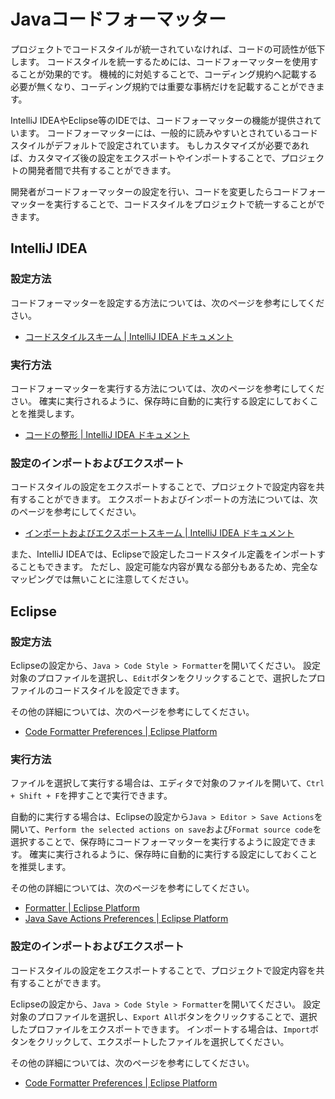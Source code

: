 # Javaコードフォーマッター

プロジェクトでコードスタイルが統一されていなければ、コードの可読性が低下します。
コードスタイルを統一するためには、コードフォーマッターを使用することが効果的です。
機械的に対処することで、コーディング規約へ記載する必要が無くなり、コーディング規約では重要な事柄だけを記載することができます。

IntelliJ IDEAやEclipse等のIDEでは、コードフォーマッターの機能が提供されています。
コードフォーマッターには、一般的に読みやすいとされているコードスタイルがデフォルトで設定されています。
もしカスタマイズが必要であれば、カスタマイズ後の設定をエクスポートやインポートすることで、プロジェクトの開発者間で共有することができます。

開発者がコードフォーマッターの設定を行い、コードを変更したらコードフォーマッターを実行することで、コードスタイルをプロジェクトで統一することができます。

## IntelliJ IDEA

### 設定方法

コードフォーマッターを設定する方法については、次のページを参考にしてください。

- [コードスタイルスキーム | IntelliJ IDEA ドキュメント](https://pleiades.io/help/idea/configuring-code-style.html)

### 実行方法

コードフォーマッターを実行する方法については、次のページを参考にしてください。
確実に実行されるように、保存時に自動的に実行する設定にしておくことを推奨します。

- [コードの整形 | IntelliJ IDEA ドキュメント](https://pleiades.io/help/idea/reformat-and-rearrange-code.html)

### 設定のインポートおよびエクスポート

コードスタイルの設定をエクスポートすることで、プロジェクトで設定内容を共有することができます。
エクスポートおよびインポートの方法については、次のページを参考にしてください。

- [インポートおよびエクスポートスキーム | IntelliJ IDEA ドキュメント](https://pleiades.io/help/idea/configuring-code-style.html#import-export-schemes)

また、IntelliJ IDEAでは、Eclipseで設定したコードスタイル定義をインポートすることもできます。
ただし、設定可能な内容が異なる部分もあるため、完全なマッピングでは無いことに注意してください。

## Eclipse

### 設定方法

Eclipseの設定から、`Java > Code Style > Formatter`を開いてください。
設定対象のプロファイルを選択し、`Edit`ボタンをクリックすることで、選択したプロファイルのコードスタイルを設定できます。

その他の詳細については、次のページを参考にしてください。

- [Code Formatter Preferences | Eclipse Platform](https://help.eclipse.org/latest/topic/org.eclipse.jdt.doc.user/reference/preferences/java/codestyle/ref-preferences-formatter.htm?cp=1_4_4_0_2_2)


### 実行方法

ファイルを選択して実行する場合は、エディタで対象のファイルを開いて、`Ctrl + Shift + F`を押すことで実行できます。

自動的に実行する場合は、Eclipseの設定から`Java > Editor > Save Actions`を開いて、`Perform the selected actions on save`および`Format source code`を選択することで、保存時にコードフォーマッターを実行するように設定できます。 確実に実行されるように、保存時に自動的に実行する設定にしておくことを推奨します。

その他の詳細については、次のページを参考にしてください。

- [Formatter | Eclipse Platform](https://help.eclipse.org/latest/index.jsp?topic=%2Forg.eclipse.jdt.doc.user%2Freference%2Fref-java-editor-formatter.htm&cp%3D1_4_1_1)
- [Java Save Actions Preferences | Eclipse Platform](https://help.eclipse.org/latest/index.jsp?topic=%2Forg.eclipse.jdt.doc.user%2Freference%2Fpreferences%2Fjava%2Feditor%2Fref-preferences-save-actions.htm&cp%3D1_4_4_0_5_4)


### 設定のインポートおよびエクスポート

コードスタイルの設定をエクスポートすることで、プロジェクトで設定内容を共有することができます。

Eclipseの設定から、`Java > Code Style > Formatter`を開いてください。
設定対象のプロファイルを選択し、`Export All`ボタンをクリックすることで、選択したプロファイルをエクスポートできます。
インポートする場合は、`Import`ボタンをクリックして、エクスポートしたファイルを選択してください。

その他の詳細については、次のページを参考にしてください。

- [Code Formatter Preferences | Eclipse Platform](https://help.eclipse.org/latest/topic/org.eclipse.jdt.doc.user/reference/preferences/java/codestyle/ref-preferences-formatter.htm?cp=1_4_4_0_2_2)
